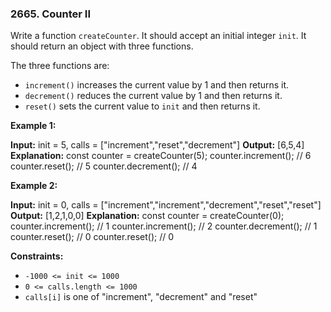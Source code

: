 ### 2665\. Counter II

Write a function `createCounter`. It should accept an initial integer `init`. It should return an object with three functions.

The three functions are:

*   `increment()` increases the current value by 1 and then returns it.
*   `decrement()` reduces the current value by 1 and then returns it.
*   `reset()` sets the current value to `init` and then returns it.

**Example 1:**

**Input:** init = 5, calls = \["increment","reset","decrement"\]
**Output:** \[6,5,4\]
**Explanation:**
const counter = createCounter(5);
counter.increment(); // 6
counter.reset(); // 5
counter.decrement(); // 4

**Example 2:**

**Input:** init = 0, calls = \["increment","increment","decrement","reset","reset"\]
**Output:** \[1,2,1,0,0\]
**Explanation:**
const counter = createCounter(0);
counter.increment(); // 1
counter.increment(); // 2
counter.decrement(); // 1
counter.reset(); // 0
counter.reset(); // 0

**Constraints:**

*   `-1000 <= init <= 1000`
*   `0 <= calls.length <= 1000`
*   `calls[i]` is one of "increment", "decrement" and "reset"
